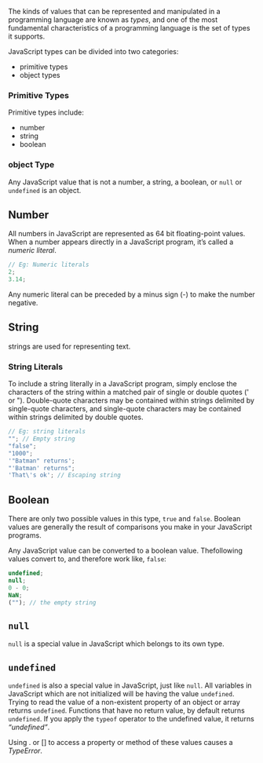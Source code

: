The kinds of values that can be represented and manipulated in a programming language are known as _types_, and one of the most fundamental characteristics of a programming language is the set of types it supports.

JavaScript types can be divided into two categories:

- primitive types
- object types

### Primitive Types

Primitive types include:

- number
- string
- boolean

### object Type

Any JavaScript value that is not a number, a string, a boolean, or `null` or `undefined` is an object.

## Number

All numbers in JavaScript are represented as 64 bit floating-point values. When a number appears directly in a JavaScript program, it’s called a _numeric literal_.

```javascript
// Eg: Numeric literals
2;
3.14;
```

Any numeric literal can be preceded by a minus sign (-) to make the number negative.

## String

strings are used for representing text.

### String Literals

To include a string literally in a JavaScript program, simply enclose the characters of the string within a matched pair of single or double quotes (' or "). Double-quote characters may be contained within strings delimited by single-quote characters, and single-quote characters may be contained within strings delimited by double quotes.

```javascript
// Eg: string literals
""; // Empty string
"false";
"1000";
'"Batman" returns';
"'Batman' returns";
'That\'s ok'; // Escaping string
```

## Boolean

There are only two possible values in this type, `true` and `false`. Boolean values are generally the result of comparisons you make in your JavaScript programs.

Any JavaScript value can be converted to a boolean value. Thefollowing values convert to, and therefore work like, `false`:

```javascript
undefined;
null;
0 - 0;
NaN;
(""); // the empty string
```

## `null`

`null` is a special value in JavaScript which belongs to its own type.

## `undefined`

`undefined` is also a special value in JavaScript, just like `null`. All variables in JavaScript which are not initialized will be having the value `undefined`. Trying to read the value of a non-existent property of an object or array returns `undefined`. Functions that have no return value, by default returns `undefined`. If you apply the `typeof` operator to the undefined value, it returns _“undefined”_.

Using . or [] to access a property or method of these values causes a _TypeError_.

